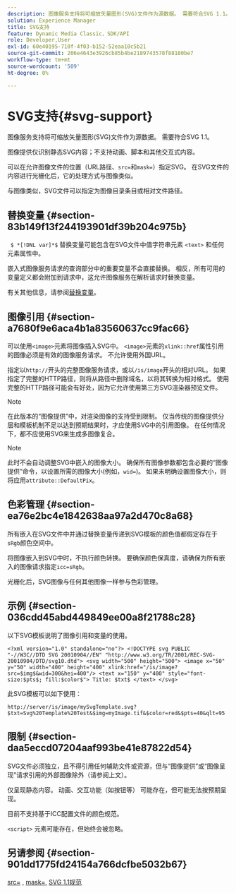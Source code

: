```yaml
---
description: 图像服务支持将可缩放矢量图形(SVG)文件作为源数据。 需要符合SVG 1.1。
solution: Experience Manager
title: SVG支持
feature: Dynamic Media Classic，SDK/API
role: Developer,User
exl-id: 60e40195-710f-4f03-b152-52eaa10c5b21
source-git-commit: 206e4643e3926cb85b4be2189743578f88180be7
workflow-type: tm+mt
source-wordcount: '509'
ht-degree: 0%

---
```


# SVG支持{#svg-support}

图像服务支持将可缩放矢量图形(SVG)文件作为源数据。 需要符合SVG 1.1。

图像提供仅识别静态SVG内容；不支持动画、脚本和其他交互式内容。

可以在允许图像文件的位置（URL路径、`src=`和`mask=`）指定SVG。 在SVG文件的内容进行光栅化后，它的处理方式与图像类似。

与图像类似，SVG文件可以指定为图像目录条目或相对文件路径。

## 替换变量 {#section-83b149f13f244193901df39b204c975b}

` $ *[!DNL var]*$` 替换变量可能包含在SVG文件中值字符串元素 `<text>` 和任何元素属性中。

嵌入式图像服务请求的查询部分中的重要变量不会直接替换。 相反，所有可用的变量定义都会附加到请求中，这允许图像服务在解析请求时替换变量。

有关其他信息，请参阅[替换变量](../../../../../is-api/http-ref/image-serving-api-ref/c-http-protocol-reference/c-syntax-and-features/r-is-http-substitution-variables.md#reference-90dc01aba44940e4acdd0c6476e7aa5a)。

## 图像引用 {#section-a7680f9e6aca4b1a83560637cc9fac66}

可以使用`<image>`元素将图像插入SVG中。 `<image>`元素的`xlink::href`属性引用的图像必须是有效的图像服务请求。 不允许使用外国URL。

指定以`http://`开头的完整图像服务请求，或以`/is/image`开头的相对URL。 如果指定了完整的HTTP路径，则将从路径中删除域名，以将其转换为相对格式。 使用完整的HTTP路径可能会有好处，因为它允许使用第三方SVG渲染器预览文件。

>[!NOTE]
>
>在此版本的“图像提供”中，对渲染图像的支持受到限制。 仅当传统的图像提供分层和模板机制不足以达到预期结果时，才应使用SVG中的引用图像。 在任何情况下，都不应使用SVG来生成多图像复合。

>[!NOTE]
>
>此时不会自动调整SVG中嵌入的图像大小。 确保所有图像参数都包含必要的“图像提供”命令，以设置所需的图像大小(例如，`wid=`)。 如果未明确设置图像大小，则将应用`attribute::DefaultPix`。

## 色彩管理 {#section-ea76e2bc4e1842638aa97a2d470c8a68}

所有嵌入在SVG文件中并通过替换变量传递到SVG模板的颜色值都假定存在于`sRgb`颜色空间中。

将图像嵌入到SVG中时，不执行颜色转换。 要确保颜色保真度，请确保为所有嵌入的图像请求指定`icc=sRgb`。

光栅化后，SVG图像与任何其他图像一样参与色彩管理。

## 示例 {#section-036cdd45abd449849ee00a8f21788c28}

以下SVG模板说明了图像引用和变量的使用。

`<?xml version="1.0" standalone="no"?> <!DOCTYPE svg PUBLIC "-//W3C//DTD SVG 20010904//EN" "http://www.w3.org/TR/2001/REC-SVG-20010904/DTD/svg10.dtd"> <svg width="500" height="500"> <image x="50" y="50" width="400" height="400" xlink:href="/is/image?src=$img$&wid=300&hei=400"/> <text x="150" y="400" style="font-size:$pts$; fill:$color$"> Title: $txt$ </text> </svg>`

此SVG模板可以如下使用：

`http://server/is/image/mySvgTemplate.svg?$txt=Svg%20Template%20Test&$img=myImage.tif&$color=red&$pts=40&qlt=95`

## 限制 {#section-daa5eccd07204aaf993be41e87822d54}

SVG文件必须独立，且不得引用任何辅助文件或资源，但与“图像提供”或“图像呈现”请求引用的外部图像除外（请参阅上文）。

仅呈现静态内容。 动画、交互功能（如按钮等） 可能存在，但可能无法按预期呈现。

目前不支持基于ICC配置文件的颜色规范。

`<script>` 元素可能存在，但始终会被忽略。

## 另请参阅 {#section-901dd1775fd24154a766dcfbe5032b67}

[src=](../../../../../is-api/http-ref/image-serving-api-ref/c-http-protocol-reference/c-command-reference/r-src.md#reference-f6506637778c4c69bf106a7924a91ab1) ,  [mask=](../../../../../is-api/http-ref/image-serving-api-ref/c-http-protocol-reference/c-command-reference/r-mask.md#reference-922254e027404fb890b850e2723ee06e),  [SVG 1.1规范](http://www.w3.org/TR/SVG11/)
